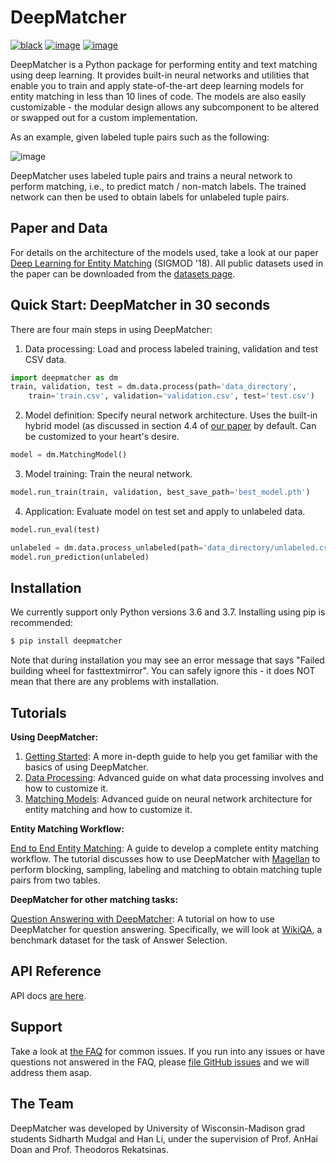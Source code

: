 # DeepMatcher

[![black](https://img.shields.io/badge/code%20style-black-000000.svg)](https://github.com/python/black)
[![image](https://travis-ci.org/anhaidgroup/deepmatcher.svg?branch=master)](https://travis-ci.org/anhaidgroup/deepmatcher)
[![image](https://img.shields.io/badge/License-BSD%203--Clause-blue.svg)](https://opensource.org/licenses/BSD-3-Clause)

DeepMatcher is a Python package for performing entity and text matching using deep learning. It provides built-in neural networks and utilities that enable you to train and apply state-of-the-art deep learning models for entity matching in less than 10 lines of code. The models are also easily customizable - the modular design allows any subcomponent to be altered or swapped out for a custom implementation.

As an example, given labeled tuple pairs such as the following:

![image](https://raw.githubusercontent.com/anhaidgroup/deepmatcher/master/docs/source/_static/match_input_ex.png)

DeepMatcher uses labeled tuple pairs and trains a neural network to perform matching, i.e., to predict match / non-match labels. The trained network can then be used to obtain labels for unlabeled tuple pairs.


## Paper and Data

For details on the architecture of the models used, take a look at our paper [Deep Learning for Entity Matching](http://pages.cs.wisc.edu/~anhai/papers1/deepmatcher-sigmod18.pdf) (SIGMOD '18). All public datasets used in the paper can be downloaded from the [datasets page](Datasets.md).


## Quick Start: DeepMatcher in 30 seconds

There are four main steps in using DeepMatcher:

1. Data processing: Load and process labeled training, validation and test CSV data.

```python
import deepmatcher as dm
train, validation, test = dm.data.process(path='data_directory',
    train='train.csv', validation='validation.csv', test='test.csv')
```

2. Model definition: Specify neural network architecture. Uses the built-in hybrid model (as discussed in section 4.4 of [our paper](http://pages.cs.wisc.edu/~anhai/papers1/deepmatcher-sigmod18.pdf) by default. Can be customized to your heart's desire.

```python
model = dm.MatchingModel()
```

3. Model training: Train the neural network.

```python
model.run_train(train, validation, best_save_path='best_model.pth')
```

4. Application: Evaluate model on test set and apply to unlabeled data.

```python
model.run_eval(test)

unlabeled = dm.data.process_unlabeled(path='data_directory/unlabeled.csv', trained_model=model)
model.run_prediction(unlabeled)
```


## Installation

We currently support only Python versions 3.6 and 3.7. Installing using pip is recommended:

```bash
$ pip install deepmatcher
```

Note that during installation you may see an error message that says "Failed building wheel for fasttextmirror". You can safely ignore this - it does NOT mean that there are any problems with installation.


## Tutorials

**Using DeepMatcher:**

1. [Getting Started](https://nbviewer.jupyter.org/github/anhaidgroup/deepmatcher/blob/master/examples/getting_started.ipynb): A more in-depth guide to help you get familiar with the basics of using DeepMatcher.
2. [Data Processing](https://nbviewer.jupyter.org/github/anhaidgroup/deepmatcher/blob/master/examples/data_processing.ipynb): Advanced guide on what data processing involves and how to customize it.
3. [Matching Models](https://nbviewer.jupyter.org/github/anhaidgroup/deepmatcher/blob/master/examples/matching_models.ipynb): Advanced guide on neural network architecture for entity matching and how to customize it.

**Entity Matching Workflow:**

[End to End Entity Matching](https://nbviewer.jupyter.org/github/anhaidgroup/deepmatcher/blob/master/examples/end_to_end_em.ipynb): A guide to develop a complete entity matching workflow. The tutorial discusses how to use DeepMatcher with [Magellan](https://sites.google.com/site/anhaidgroup/projects/magellan) to perform blocking, sampling, labeling and matching to obtain matching tuple pairs from two tables.

**DeepMatcher for other matching tasks:**

[Question Answering with DeepMatcher](https://nbviewer.jupyter.org/github/anhaidgroup/deepmatcher/blob/master/examples/question_answering.ipynb): A tutorial on how to use DeepMatcher for question answering. Specifically, we will look at [WikiQA](https://aclweb.org/anthology/D15-1237), a benchmark dataset for the task of Answer Selection.


## API Reference

API docs [are here](https://anhaidgroup.github.io/deepmatcher/html/).


## Support

Take a look at [the FAQ](FAQ.md) for common issues. If you run into any issues or have questions not answered in the FAQ, please [file GitHub issues](https://github.com/anhaidgroup/deepmatcher/issues) and we will address them asap.


## The Team

DeepMatcher was developed by University of Wisconsin-Madison grad students Sidharth Mudgal and Han Li, under the supervision of Prof. AnHai Doan and Prof. Theodoros Rekatsinas.
